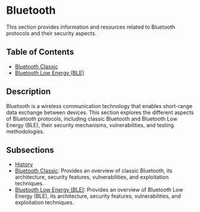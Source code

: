 # Bluetooth

This section provides information and resources related to Bluetooth protocols and their security aspects.

## Table of Contents

- [Bluetooth Classic](#subsections)
- [Bluetooth Low Energy (BLE)](#subsections)

## Description

Bluetooth is a wireless communication technology that enables short-range data exchange between devices. This section explores the different aspects of Bluetooth protocols, including classic Bluetooth and Bluetooth Low Energy (BLE), their security mechanisms, vulnerabilities, and testing methodologies.

## Subsections
- [History](History.md)
- [Bluetooth Classic](Classic/): Provides an overview of classic Bluetooth, its architecture, security features, vulnerabilities, and exploitation techniques.
- [Bluetooth Low Energy (BLE)](BLE/): Provides an overview of Bluetooth Low Energy (BLE), its architecture, security features, vulnerabilities, and exploitation techniques.
